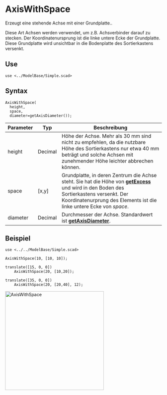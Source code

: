 # AxisWithSpace

Erzeugt eine stehende Achse mit einer Grundplatte..

Diese Art Achsen werden verwendet, um z.B. Achsverbinder darauf zu stecken. Der Koordinatenursprung ist die linke untere Ecke der Grundplatte. Diese Grundplatte wird unsichtbar in die Bodenplatte des Sortierkastens versenkt.

## Use
```
use <../ModelBase/Simple.scad>
```

## Syntax
```
AxisWithSpace(
  height, 
  space,
  diameter=getAxisDiameter());
```

| Parameter | Typ | Beschreibung |
| ------ | ------ | ------ |
| height | Decimal | Höhe der Achse. Mehr als 30 mm sind nicht zu empfehlen, da die nutzbare Höhe des Sortierkastens nur etwa 40 mm beträgt und solche Achsen mit zunehmender Höhe leichter abbrechen können. |
| space | \[x,y] | Grundplatte, in deren Zentrum die Achse steht. Sie hat die Höhe von [__getExcess__](../Base/getExcess.md) und wird in den Boden des Sortierkastens versenkt. Der Koordinatenurprung des Elements ist die linke untere Ecke von *space*. |
| diameter | Decimal | Durchmesser der Achse. Standardwert ist [__getAxisDiameter__](../Base/getAxisDiameter.md). |

## Beispiel

```
use <../../ModelBase/Simple.scad>

AxisWithSpace(10, [10, 10]);

translate([15, 0, 0])
    AxisWithSpace(20, [10,20]);

translate([35, 0, 0])
    AxisWithSpace(20, [20,40], 12);
```

<img width="317" alt="AxisWithSpace" src="https://user-images.githubusercontent.com/48654609/169088390-8d723fe0-f493-4baa-99b3-c472d5013bed.png">
